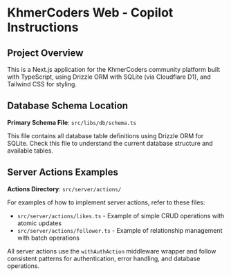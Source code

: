 # KhmerCoders Web - Copilot Instructions

## Project Overview
This is a Next.js application for the KhmerCoders community platform built with TypeScript, using Drizzle ORM with SQLite (via Cloudflare D1), and Tailwind CSS for styling.

## Database Schema Location
**Primary Schema File**: `src/libs/db/schema.ts`

This file contains all database table definitions using Drizzle ORM for SQLite. Check this file to understand the current database structure and available tables.

## Server Actions Examples
**Actions Directory**: `src/server/actions/`

For examples of how to implement server actions, refer to these files:
- `src/server/actions/likes.ts` - Example of simple CRUD operations with atomic updates
- `src/server/actions/follower.ts` - Example of relationship management with batch operations

All server actions use the `withAuthAction` middleware wrapper and follow consistent patterns for authentication, error handling, and database operations.
